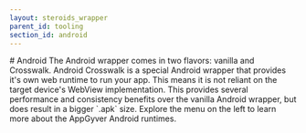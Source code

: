 ```yaml
---
layout: steroids_wrapper
parent_id: tooling
section_id: android
---
```


<section class="docs-section" id="overview">
# Android
The Android wrapper comes in two flavors: vanilla and Crosswalk. Android Crosswalk is a special Android wrapper that provides it's own web runtime to run your app. This means it is not reliant on the target device's WebView implementation. This provides several performance and consistency benefits over the vanilla Android wrapper, but does result in a bigger `.apk` size. Explore the menu on the left to learn more about the AppGyver Android runtimes.
</section>


